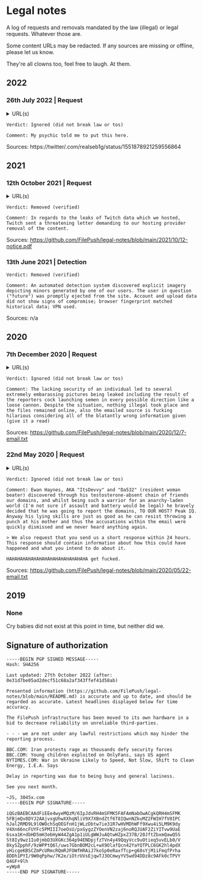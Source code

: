 # Legal notes
A log of requests and removals mandated by the law (illegal) or legal requests. Whatever those are.

Some content URLs may be redacted. If any sources are missing or offline, please let us know.

They're all clowns too, feel free to laugh. At them.

## 2022
### 26th July 2022 | Request
<details>
<summary>URL(s)</summary>

  ```
  https://filepu.sh/modefx
  ```
</details>

```
Verdict: Ignored (did not break law or tos)

Comment: My psychic told me to put this here.
```
Sources: https://twitter/.com/realseb1g/status/1551878921259556864

## 2021
### 12th October 2021 | Request
<details>
<summary>URL(s)</summary>

  ```
  https://filepu.sh/twitch-leaks-part-one/
  ```
</details>

```
Verdict: Removed (verified)

Comment: In regards to the leaks of Twitch data which we hosted, Twitch sent a threatening letter demanding to our hosting provider removal of the content.
```
Sources: https://github.com/FilePush/legal-notes/blob/main/2021/10/12-notice.pdf

### 13th June 2021 | Detection
```
Verdict: Removed (verified)

Comment: An automated detection system discovered explicit imagery depicting minors generated by one of our users. The user in question ("future") was promptly ejected from the site. Account and upload data did not show signs of compromise; browser fingerprint matched historical data; VPN used.
```
Sources: n/a

## 2020

### 7th December 2020 | Request
<details>
  <summary>URL(s)</summary>
  
  ```
  https://filepu.sh/FT9dov7WIBC.jpg
  https://filepu.sh/9gPwOWFRAbG.png
  https://filepu.sh/GwBMxsOys36.png
  https://filepu.sh/0tAqwLUFOAX.png
  https://filepu.sh/06FkM21oXXF.png
  ```
</details>

```
Verdict: Ignored (did not break law or tos)

Comment: The lacking security of an individual led to several extremely embarassing pictures being leaked including the result of the reporters cock launching semen in every possible direction like a loose cannon. Despite the situation, nothing illegal took place and the files remained online, also the emailed source is fucking hilarious considering all of the blatantly wrong information given (give it a read)
```
Sources: https://github.com/FilePush/legal-notes/blob/main/2020/12/7-email.txt

### 22nd May 2020 | Request
<details>
  <summary>URL(s)</summary>
  Yes, they're all domains.
  
  
  ```
  too-many-niggers.online
  faggots.lgbt
  transphobia-is.cool
  nigger.world
  is-a-retarded.monster
  ```
</details>

```
Verdict: Ignored (did not break law or tos)

Comment: Ewan Haynes, AKA "ItsDevvy" and "Da532" (resident woman beater) discovered through his testosterone-absent chain of friends our domains, and whilst being such a warrior for an anarchy-laden world (I'm not sure if assault and battery would be legal) he bravely decided that he was going to report the domains, TO OUR HOST? Peak IQ. Anyway his lying skills are just as good as he can resist throwing a punch at his mother and thus the accusations within the email were quickly dismissed and we never heard anything again.

> We also request that you send us a short response within 24 hours. This response should contain information about how this could have happened and what you intend to do about it.

HAHAHAHAHAHAHAHAHAHAHAHAHAHAHA get fucked.
```
Sources: https://github.com/FilePush/legal-notes/blob/main/2020/05/22-email.txt

## 2019
### None
Cry babies did not exist at this point in time, but neither did we.

## Signature of authorization

```
-----BEGIN PGP SIGNED MESSAGE-----
Hash: SHA256

Last updated: 27th October 2022 (after: 0e31d7be05ad2decf51c68a2af343ffef41d58ab)

Presented information (https://github.com/FilePush/legal-notes/blob/main/README.md) is accurate and up to date, and should be regarded as accurate. Latest headlines displayed below for time accuracy.

The FilePush infrastructure has been moved to its own hardware in a bid to decrease reliability on unreliable third-parties.

- - - we are not under any lawful restrictions which may hinder the reporting process.

BBC.COM: Iran protests rage as thousands defy security forces
BBC.COM: Young children exploited on OnlyFans, says US agent
NYTIMES.COM: War in Ukraine Likely to Speed, Not Slow, Shift to Clean Energy, I.E.A. Says

Delay in reporting was due to being busy and general laziness.

See you next month.

~JS, 3045x.com
-----BEGIN PGP SIGNATURE-----

iQGzBAEBCAAdFiEEe4wyeMQzM/6IpJdvRH4mSFMK5FAFAmNabOwACgkQRH4mSFMK
5FBjmQv8DYJ2AAjvxgUhwXXhqNliV9X7XBndZtf6T8IQwnNZkuMZ2FWIH7fV0IPC
hJal2RMD9L9lOWOchSqOEGfnH1jWLzDbtw7ie31R7wHVMDhWFf9Xwu4i5LM9K9dy
V4Xn66ncFUYFc5PMIII7oeOsU/pxGygzZYOenVN2zaj6noRQJUAF2ZiYITvw9UaE
6sxa1K+dbHD5mH3ebHyW44ZgA1p1iULgWWJuAQtwHZpxZ37B/20JftZbxmQawQ5S
St8Iy9wz1Iu0jmbD3UXGKc364p94ENDpjfzTVn4y49QqyVcc9uOtieq5vvELb0/V
8kySZpphF/9zWPPtQ6l/uws7GbnBOM2cL+wX9OlafQcn42YaYQTPLC6GK2hl4pdX
yHicgeKBSCZmPcURmcRQmRJFOWfHRAiJ7koSp0eRaxfTcp+g68sYjM1iFmqfPrha
8DDh1PYI/9W0qPphw/7K2e/iOtrUVsEjqwTJ3OCmwyYV5wd94DDz8c9AFk0cTPVY
Q4GF+9lh
=yWp8
-----END PGP SIGNATURE-----
```

